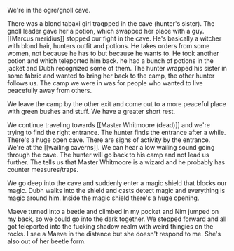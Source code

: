 We're in the ogre/gnoll cave.

There was a blond tabaxi girl traqpped in the cave (hunter's sister). The gnoll leader gave her a potion, which swapped her place with a guy.
[[Marcus meridius]] stopped our fight in the cave. He's basically a witcher with blond hair, hunters outfit and potions. He takes orders from some women, not because he has to but because he wants to.
He took another potion and which teleported him back. he had a bunch of potions in the jacket and Dubh recognized some of them.
The hunter wrapped his sister in some fabric and wanted to bring her back to the camp, the other hunter follows us. The camp we were in was for people who wanted to live peacefully away from others.

We leave the camp by the other exit and come out to a more peaceful place with green bushes and stuff.
We have a greater short rest.

We continue traveling towards [[Master Whitmoore (dead)]] and we're trying to find the right entrance.
The hunter finds the entrance after a while. There's a huge open cave. There are signs of activity by the entrance. We're at the [[wailing caverns]]. We can hear a low wailing sound going through the cave.
The hunter will go back to his camp and not lead us further. The tells us that Master Whitmoore is a wizard and he probably has counter measures/traps.

We go deep into the cave and suddenly enter a magic shield that blocks our magic. Dubh walks into the shield and casts detect magic and everything is magic around him.
Inside the magic shield there's a huge opening.

Maeve turned into a beetle and climbed in my pocket and Nim jumped on my back, so we could go into the dark together. We stepped forward and all got teleported into the fucking shadow realm with weird thingies on the rocks. I see a Maeve in the distance but she doesn't respond to me. She's also out of her beetle form.
